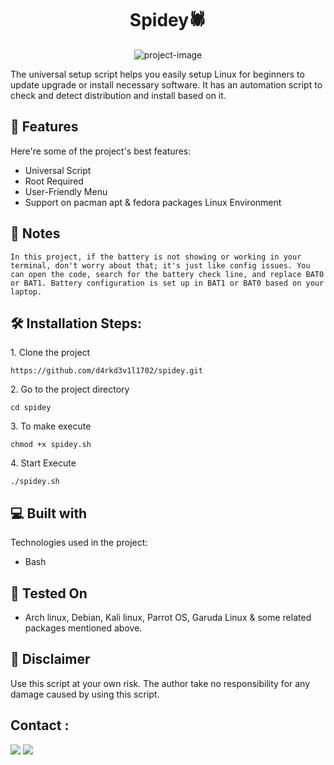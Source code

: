 <h1 align="center" id="title">Spidey🕷️</h1>

<p align="center"><img src="https://www.aritsltd.com/blog/wp-content/uploads/2020/04/executing-bash-script-on-multiple-remote-server.jpg" alt="project-image"></p>

<p id="description">The universal setup script helps you easily setup Linux for beginners to update upgrade or install necessary software. It has an automation script to check and detect distribution and install based on it.</p>

  
  
<h2>🧐 Features</h2>

Here're some of the project's best features:

*   Universal Script
*   Root Required
*   User-Friendly Menu
*   Support on pacman apt & fedora packages Linux Environment

## :pushpin: Notes
    In this project, if the battery is not showing or working in your terminal, don't worry about that; it's just like config issues. You can open the code, search for the battery check line, and replace BAT0 or BAT1. Battery configuration is set up in BAT1 or BAT0 based on your laptop.


<h2>🛠️ Installation Steps:</h2>

<p>1. Clone the project</p>

```
https://github.com/d4rkd3v1l1702/spidey.git
```

<p>2. Go to the project directory</p>

```
cd spidey
```

<p>3. To make execute</p>

```
chmod +x spidey.sh
```

<p>4. Start Execute</p>

```
./spidey.sh
```

  
<h2>💻 Built with</h2>

Technologies used in the project:

*   Bash

## :pushpin: Tested On

* Arch linux, Debian, Kali linux, Parrot OS, Garuda Linux & some related packages mentioned above.

## :no_entry_sign: Disclaimer

Use this script at your own risk. The author take no responsibility for any damage caused by using this script.

## Contact :
<a href=https://twitter.com/d4rkd3v1l1702><img src="https://img.shields.io/badge/twitter-Gobi17💜-blue?color=blue?style=for-the-badge" /></a>
<a href=https://t.me/@d4rkd3v1l1728><img src="https://img.shields.io/badge/PING-Gobi17💜-blue?color=red?style=for-the-badge" /></a>

